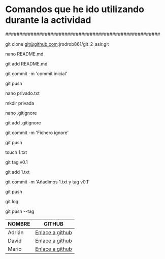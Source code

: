 # Comandos que he ido utilizando durante la actividad
#######################################################

git clone git@github.com:jrodrob861/git_2_asir.git

nano README.md

git add README.md

git commit -m 'commit inicial'

git push

nano privado.txt

mkdir privada

nano .gitignore

git add .gitignore

git commit -m 'Fichero ignore'

git push

touch 1.txt

git tag v0.1

git add 1.txt

git commit -m 'Añadimos 1.txt y tag v0.1'

git push

git log

git push --tag

| NOMBRE | GITHUB |
| ---------  | ---------  |
| Adrián | [Enlace a github](https://github.com/areyjim770/git_2_asir.git) |
| David | [Enlace a github](https://github.com/Davalomal/Git_2_asir.git) |
| Mario | [Enlace a github](https://github.com/Mromvar767/git_2_asir.git) |

